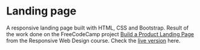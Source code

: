 # Landing page

A responsive landing page built with HTML, CSS and Bootstrap. Result of the work done on the FreeCodeCamp project [Build a Product Landing Page
](https://www.google.com) from the Responsive Web Design course. Check the [live version](https://dedox-tech.github.io/) here.
